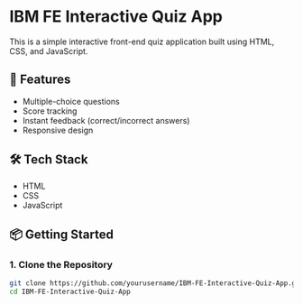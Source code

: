 # IBM FE Interactive Quiz App

This is a simple interactive front-end quiz application built using HTML, CSS, and JavaScript.

## 🚀 Features

- Multiple-choice questions
- Score tracking
- Instant feedback (correct/incorrect answers)
- Responsive design

## 🛠 Tech Stack

- HTML
- CSS
- JavaScript

## 📦 Getting Started

### 1. Clone the Repository

```bash
git clone https://github.com/yourusername/IBM-FE-Interactive-Quiz-App.git
cd IBM-FE-Interactive-Quiz-App
